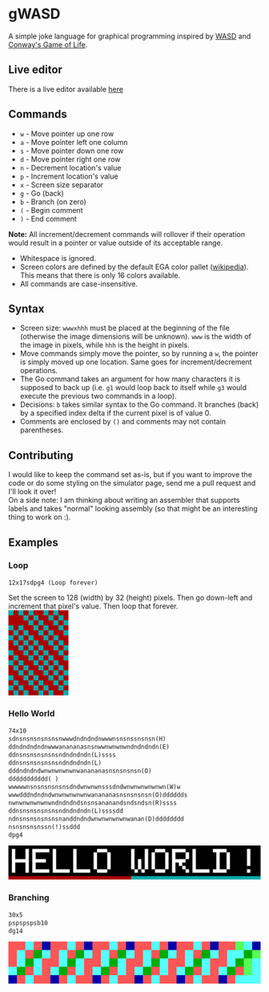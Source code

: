 # gWASD
A simple joke language for graphical programming inspired by [WASD](https://esolangs.org/wiki/WASD) and [Conway's Game of Life](https://en.wikipedia.org/wiki/Conway%27s_Game_of_Life).

## Live editor
There is a live editor available [here](https://projects.zachspi.ddns.net/gWASD/gWASD.html)

## Commands
- `w` - Move pointer up one row
- `a` - Move pointer left one column
- `s` - Move pointer down one row
- `d` - Move pointer right one row
- `n` - Decrement location's value
- `p` - Increment location's value
- `x` - Screen size separator
- `g` - Go (back)
- `b` - Branch (on zero)
- `(` - Begin comment
- `)` - End comment

**Note:** All increment/decrement commands will rollover if their operation would result in a pointer or value outside of its acceptable range.
- Whitespace is ignored.
- Screen colors are defined by the default EGA color pallet ([wikipedia](https://en.wikipedia.org/wiki/Enhanced_Graphics_Adapter#Color_palette)). This means that there is only 16 colors available.
- All commands are case-insensitive.

## Syntax
- Screen size: `wwwxhhh` must be placed at the beginning of the file (otherwise the image dimensions will be unknown). `www` is the width of the image in pixels, while `hhh` is the height in pixels.
- Move commands simply move the pointer, so by running a `w`, the pointer is simply moved up one location. Same goes for increment/decrement operations.
- The Go command takes an argument for how many characters it is supposed to back up (i.e. `g1` would loop back to itself while `g3` would execute the previous two commands in a loop).
- Decisions: `b` takes similar syntax to the Go command. It branches (back) by a specified index delta if the current pixel is of value 0.
- Comments are enclosed by `()` and comments may not contain parentheses.

## Contributing
I would like to keep the command set as-is, but if you want to improve the code or do some styling on the simulator page, send me a pull request and I'll look it over!\
On a side note: I am thinking about writing an assembler that supports labels and takes "normal" looking assembly (so that might be an interesting thing to work on :).

## Examples
### Loop
```
12x17sdpg4 (Loop forever)
```
Set the screen to 128 (width) by 32 (height) pixels. Then go down-left and increment that pixel's value. Then loop that forever.\
![Image of the result of the 12x17 loop.](images/loop.png)

### Hello World
```
74x10
sdnsnsnsnsnsnsnwwwdndndndnwwwnsnsnssnsnsn(H)
ddndndndndnwwwanananasnsnwwnwnwnwndndndndn(E)
ddnsnsnsnsnsnsndndndndn(L)ssss
ddnsnsnsnsnsnsndndndndn(L)
dddndndndwnwnwnwnwnwanananasnsnsnsnsn(O)
ddddddddddd( )
wwwwwnsnsnsnsnsnsdndwnwnwnsssdndwnwnwnwnwnwn(W)w
wwwdddndndndwnwnwnwnwnwanananasnsnsnsnsn(O)dddddds
nwnwnwnwnwnwndndndndsnsnsananandsndsndsn(R)ssss
ddnsnsnsnsnsnsndndndndn(L)ssssdd
ndnsnsnsnsnsnsnanddndndwnwnwnwnwnwanan(D)dddddddd
nsnsnsnsnssn(!)ssddd
dpg4
```

![Image of the result of running the Hello World program.](images/hello_world.png)

### Branching
```
30x5
pspspspsb10
dg14
```

![Image of the result of a branching program.](images/branch.png)
